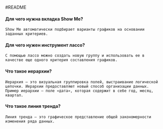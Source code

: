 #README

####    Для чего нужна вкладка Show Me?

`Show Me автоматически подбирает варианты графиков на основании заданных критериев.`


####	Для чего нужен инструмент лассо?

`С помощью лассо можно создать новую группу и использовать ее в качестве еще одного критерия составления графиков.`


####    Что такое иерархии?

`Иерархия – это визуальная группировка полей, выстраивание логической цепочки. Иерархии предоставляют новый способ организации данных. Пример иерархии – поле «дата», которая содержит в себе год, месяц, квартал.`

####    Что такое линия тренда?

`Линия тренда – это графическое представление общей закономерности изменения ряда данных.`
